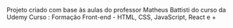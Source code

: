Projeto criado com base às aulas do professor Matheus Battisti do curso da Udemy
Curso : Formação Front-end - HTML, CSS, JavaScript, React e +
